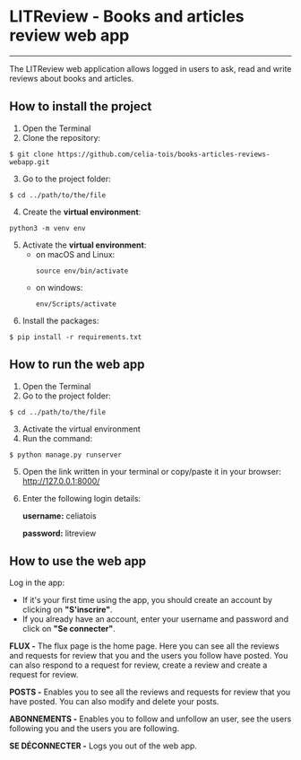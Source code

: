 # LITReview - Books and articles review web app
***
The LITReview web application allows logged in users to ask, read and write reviews about books and articles.
## How to install the project
1. Open the Terminal
2. Clone the repository:
```
$ git clone https://github.com/celia-tois/books-articles-reviews-webapp.git
```
3. Go to the project folder:
```
$ cd ../path/to/the/file
```
4. Create the **virtual environment**:
```
python3 -m venv env
```
5. Activate the **virtual environment**:
   - on macOS and Linux:
     ```
     source env/bin/activate
     ```
   - on windows:
     ```
     env/Scripts/activate
     ```
6. Install the packages:
```
$ pip install -r requirements.txt
```

## How to run the web app
1. Open the Terminal
2. Go to the project folder:
```
$ cd ../path/to/the/file
```
3. Activate the virtual environment
4. Run the command:
```
$ python manage.py runserver
```
5. Open the link written in your terminal or copy/paste it in your browser: http://127.0.0.1:8000/
6. Enter the following login details:

    **username:** celiatois

    **password:** litreview


## How to use the web app
Log in the app:  
* If it's your first time using the app, you should create an account by clicking on **"S'inscrire"**.
* If you already have an account, enter your username and password and click on **"Se connecter"**.

**FLUX -** The flux page is the home page. Here you can see all the reviews and requests for review that you and the users you follow have posted. You can also respond to a request for review, create a review and create a request for review.

**POSTS -** Enables you to see all the reviews and requests for review that you have posted. You can also modify and delete your posts.

**ABONNEMENTS -** Enables you to follow and unfollow an user, see the users following you and the users you are following.

**SE DÉCONNECTER -** Logs you out of the web app.
